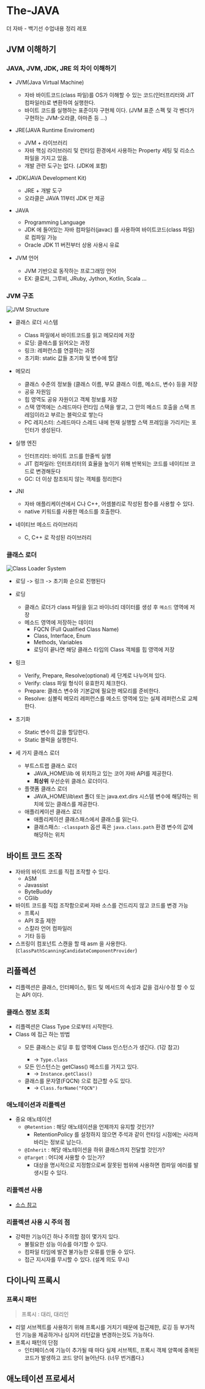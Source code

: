# The-JAVA
더 자바 - 백기선 수업내용 정리 레포

## JVM 이해하기
### JAVA, JVM, JDK, JRE 의 차이 이해하기
- JVM(Java Virtual Machine)
	- 자바 바이트코드(class 파일)를 OS가 이해할 수 있는 코드(인터프리터와 JIT 컴파일러)로 변환하여 실행한다.
	- 바이트 코드를 실행하는 표준이자 구현체 이다. (JVM 표준 스펙 및 각 벤더가 구현하는 JVM-오라클, 아마존 등 ...)

- JRE(JAVA Runtime Enviroment)
	- JVM + 라이브러리 
	- 자바 핵심 라이브러리 및 런타임 환경에서 사용하는 Property 세팅 및 리소스 파일을 가지고 있음.
	- 개발 관련 도구는 없다. (JDK에 포함)

- JDK(JAVA Development Kit)
	- JRE + 개발 도구
	- 오라클은 JAVA 11부터 JDK 만 제공

- JAVA
	- Programming Language
	- JDK 에 들어있는 자바 컴파일러(javac) 를 사용하여 바이트코드(class 파일) 로 컴파일 가능
	- Oracle JDK 11 버전부터 상용 사용시 유료

- JVM 언어
	- JVM 기반으로 동작하는 프로그래밍 언어
	- EX: 클로저, 그루비, JRuby, Jython, Kotlin, Scala ...



### JVM 구조

![JVM Structure](./imgs/img1.png)

- 클래스 로더 시스템
  - Class 파일에서 바이트코드를 읽고 메모리에 저장
  - 로딩: 클래스를 읽어오는 과정
  - 링크: 레퍼런스를 연결하는 과정
  - 초기화: static 값들 초기화 및 변수에 할당
- 메모리
  - 클래스 수준의 정보들 (클래스 이름, 부모 클래스 이름, 메소드, 변수) 등을 저장
  - 공유 자원임
  - 힙 영역도 공유 자원이고 객체 정보를 저장
  - 스택 영역에는 스레드마다 런타임 스택을 쌓고, 그 안의 메소드 호출을 스택 프레임이라고 부르는 블럭으로 쌓는다
  - PC 레지스터: 스레드마다 스레드 내에 현재 실행할 스택 프레임을 가리키는 포인터가 생성된다.
- 실행 엔진
  - 인터프리터: 바이트 코드를 한줄씩 실행
  - JIT 컴파일러: 인터프리터의 효율을 높이기 위해 반복되는 코드를 네이티브 코드로 변경해둔다
  - GC: 더 이상 참조되지 않는 객체를 정리한다

- JNI
  - 자바 애플리케이션에서 C나 C++, 어셈블리로 작성된 함수를 사용할 수 있다.
  - native 키워드를 사용한 메소드를 호출한다.
- 네이티브 메소드 라이브러리
  - C, C++ 로 작성된 라이브러리

### 클래스 로더

![Class Loader System](./imgs/img2.jpg)

- 로딩 -> 링크 -> 초기화 순으로 진행된다
- 로딩
  - 클래스 로더가 class 파일을 읽고 바이너리 데이터를 생성 후 `메소드` 영역에 저장
  - 메소드 영역에 저장하는 데이터
    - FQCN (Full Qualified Class Name)
    - Class, Interface, Enum
    - Methods, Variables
    - 로딩이 끝나면 해당 클래스 타입의 Class 객체를 힙 영역에 저장
- 링크
  - Verify, Prepare, Resolve(optional) 세 단계로 나누어져 있다.
  - Verify: class 파일 형식이 유효한지 체크한다.
  - Prepare:  클래스 변수와 기본값에 필요한 메모리를 준비한다.
  - Resolve: 심볼릭 메모리 레퍼런스를 메소드 영역에 있는 실제 레퍼런스로 교체한다.
- 초기화
  - Static 변수의 값을 할당한다.
  - Static 블럭을 실행한다.

- 세 가지 클래스 로더
  - 부트스트랩 클래스 로더
    - JAVA_HOME\lib 에 위치하고 있는 코어 자바 API를 제공한다.
    - **최상위** 우선순위 클래스 로더이다.
  - 플랫폼 클래스 로더
    - JAVA_HOME\lib\ext 폴더 또는 java.ext.dirs 시스템 변수에 해당하는 위치에 있는 클래스를 제공한다.
  - 애플리케이션 클래스 로더
    - 애플리케이션 클래스패스에서 클래스를 읽는다.
    - 클래스패스: `-classpath` 옵션 혹은 `java.class.path` 환경 변수의 값에 해당하는 위치
    
## 바이트 코드 조작 
- 자바의 바이트 코드를 직접 조작할 수 있다.
  - ASM
  - Javassist
  - ByteBuddy
  - CGlib
- 바이트 코드를 직접 조작함으로써 자바 소스를 건드리지 않고 코드를 변경 가능
  - 프록시
  - API 호출 제한
  - 스칼라 언어 컴파일러 
  - 기타 등등
- 스프링이 컴포넌트 스캔을 할 때 asm 을 사용한다. (`ClassPathScanningCandidateComponentProvider`)

## 리플렉션
- 리플렉션은 클래스, 인터페이스, 필드 및 메서드의 속성과 값을 검사/수정 할 수 있는 API 이다.

### 클래스 정보 조회
- 리플렉션은 Class Type 으로부터 시작한다.
- Class <T> 에 접근 하는 방법
  - 모든 클래스는 로딩 후 힙 영역에 Class<T> 인스턴스가 생긴다. (1강 참고) 
    - -> `Type.class`
  - 모든 인스턴스는 getClass() 메소드를 가지고 있다. 
    - -> `Instance.getClass()`
  - 클래스를 문자열(FQCN) 으로 접근할 수도 있다.
    - -> `Class.forName("FQCN")`

### 애노테이션과 리플렉션
- 중요 애노테이션
  - `@Retention` : 해당 애노테이션을 언제까지 유지할 것인가?
    - RetentionPolicy 를 설정하지 않으면 주석과 같이 런타임 시점에는 사라져 바리는 정보로 남는다.
  - `@Inherit` : 해당 애노테이션을 하위 클래스까지 전달할 것인가?
  - `@Target` : 어디에 사용할 수 있는가?
    - 대상을 명시적으로 지정함으로써 잘못된 범위에 사용하면 컴파일 에러를 발생시킬 수 있다.

### 리플렉션 사용
- [소스 참고](./reflection-sample/)

### 리플렉션 사용 시 주의 점
- 강력한 기능이긴 하나 주의할 점이 몇가지 있다.
  - 불필요한 성능 이슈를 야기할 수 있다.
  - 컴파일 타임에 발견 불가능한 오류를 만들 수 있다.
  - 접근 지시자를 무시할 수 있다. (설계 의도 무시)

## 다이나믹 프록시
### 프록시 패턴
> 프록시 : 대리, 대리인
- 리얼 서브젝트를 사용하기 위해 프록시를 거치기 때문에 접근제한, 로깅 등 부가적인 기능을 제공하거나 심지어 리턴값을 변경하는것도 가능하다.
- 프록시 패턴의 단점
  - 인터페이스에 기능이 추가될 때 마다 실제 서브젝트, 프록시 객체 양쪽에 중복된 코드가 발생하고 코드 양이 늘어난다. (너무 번거롭다.)


## 애노테이션 프로세서